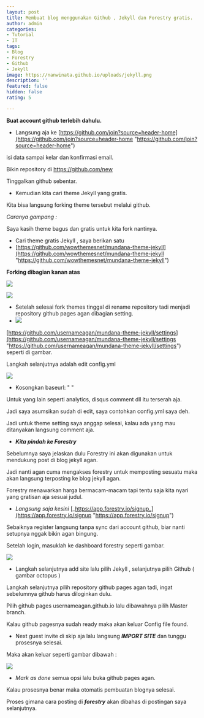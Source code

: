 ```yaml
---
layout: post
title: Membuat blog menggunakan Github , Jekyll dan Forestry gratis.
author: admin
categories:
- Tutorial
- IT
tags:
- Blog
- Forestry
- Github
- Jekyll
image: https://nanwinata.github.io/uploads/jekyll.png
description: ''
featured: false
hidden: false
rating: 5

---
```

**Buat account github terlebih dahulu.**

* Langsung aja ke [https://github.com/join?source=header-home](https://github.com/join?source=header-home "https://github.com/join?source=header-home")

isi data sampai kelar dan konfirmasi email.

Bikin repository di https://github.com/new

Tinggalkan github sebentar.

* Kemudian kita cari theme Jekyll yang gratis.

Kita bisa langsung forking theme tersebut melalui github.

_Caranya gampang :_

Saya kasih theme bagus dan gratis untuk kita fork nantinya.

* Cari theme gratis Jekyll , saya berikan satu 
* [https://github.com/wowthemesnet/mundana-theme-jekyll](https://github.com/wowthemesnet/mundana-theme-jekyll "https://github.com/wowthemesnet/mundana-theme-jekyll")

**Forking dibagian kanan atas**

![](https://nanwinata.github.io/uploads/forking.png)

![](https://nanwinata.github.io/uploads/prosesfork.png)

* Setelah selesai fork themes tinggal di rename repository tadi menjadi repository github pages agan dibagian setting.
* ![](https://nanwinata.github.io/uploads/githubpages.png)

[https://github.com/usernameagan/mundana-theme-jekyll/settings](https://github.com/usernameagan/mundana-theme-jekyll/settings "https://github.com/usernameagan/mundana-theme-jekyll/settings") seperti di gambar.

Langkah selanjutnya adalah edit config.yml

![](https://nanwinata.github.io/uploads/config.png)

* Kosongkan baseurl: " "

Untuk yang lain seperti analytics, disqus comment dll itu terserah aja.

Jadi saya asumsikan sudah di edit, saya contohkan config.yml saya deh.

Jadi untuk theme setting saya anggap selesai, kalau ada  yang mau ditanyakan langsung comment aja.

* **_Kita pindah ke Forestry_**

Sebelumnya saya jelaskan dulu Forestry ini akan digunakan untuk mendukung post di blog jekyll agan.

Jadi nanti agan cuma mengakses forestry untuk memposting sesuatu maka akan langsung terposting ke blog jekyll agan.

Forestry menawarkan harga bermacam-macam tapi tentu saja kita nyari yang gratisan aja sesuai judul.

* _Langsung saja kesini_ [_https://app.forestry.io/signup_](https://app.forestry.io/signup "https://app.forestry.io/signup")

Sebaiknya register langsung tanpa sync dari account github, biar nanti setupnya nggak bikin agan bingung.

Setelah login, masuklah ke dashboard forestry seperti gambar.

![](https://nanwinata.github.io/uploads/addsite.png)

* Langkah selanjutnya add site lalu pilih Jekyll , selanjutnya pilih Github ( gambar octopus )

Langkah selanjutnya pilih repository github pages agan tadi, ingat sebelumnya github harus diloginkan dulu.

Pilih github pages usernameagan.github.io lalu dibawahnya pilih Master branch.

Kalau github pagesnya sudah ready maka akan keluar Config file found.

* Next guest invite di skip aja lalu langsung **_IMPORT SITE_** dan tunggu prosesnya selesai.

Maka akan keluar seperti gambar dibawah :

![](https://nanwinata.github.io/uploads/configfound.png)

* _Mark as done_ semua opsi lalu buka github pages agan.

Kalau prosesnya benar maka otomatis pembuatan blognya selesai.

Proses gimana cara posting di **_forestry_** akan dibahas di postingan saya selanjutnya.